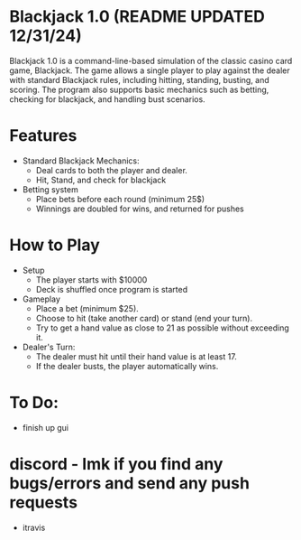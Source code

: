 # Blackjack 1.0 (README UPDATED 12/31/24)

Blackjack 1.0 is a command-line-based simulation of the classic casino card game, Blackjack. The game allows a single player to play against the dealer with standard Blackjack rules, including hitting, standing, busting, and scoring. The program also supports basic mechanics such as betting, checking for blackjack, and handling bust scenarios.

# Features 

* Standard Blackjack Mechanics:
  * Deal cards to both the player and dealer.
  * Hit, Stand, and check for blackjack 
* Betting system
  * Place bets before each round (minimum 25$)
  * Winnings are doubled for wins, and returned for pushes

# How to Play

* Setup
  * The player starts with $10000
  * Deck is shuffled once program is started 
* Gameplay
  * Place a bet (minimum $25). 
  * Choose to hit (take another card) or stand (end your turn). 
  * Try to get a hand value as close to 21 as possible without exceeding it.
* Dealer's Turn:
  * The dealer must hit until their hand value is at least 17. 
  * If the dealer busts, the player automatically wins.

# To Do:
* finish up gui

# discord - lmk if you find any bugs/errors and send any push requests
* itravis
